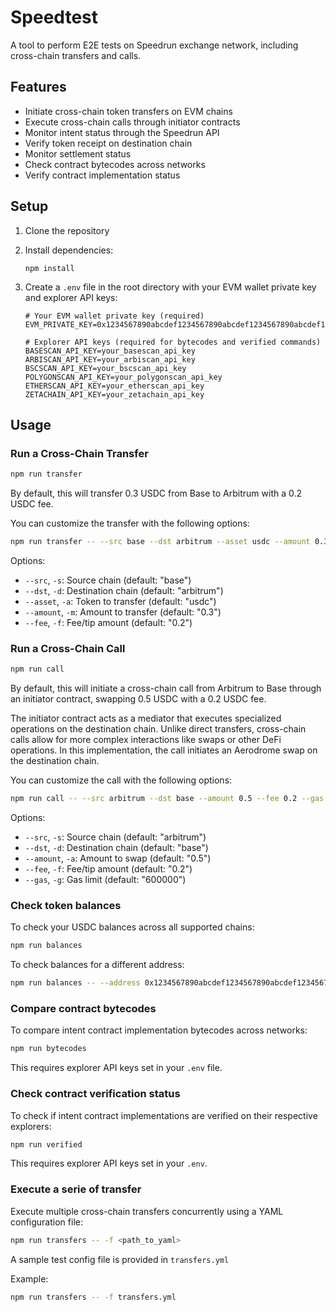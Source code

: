 # Speedtest

A tool to perform E2E tests on Speedrun exchange network, including cross-chain transfers and calls.

## Features

- Initiate cross-chain token transfers on EVM chains
- Execute cross-chain calls through initiator contracts
- Monitor intent status through the Speedrun API
- Verify token receipt on destination chain
- Monitor settlement status
- Check contract bytecodes across networks
- Verify contract implementation status

## Setup

1. Clone the repository
2. Install dependencies:
   ```
   npm install
   ```
3. Create a `.env` file in the root directory with your EVM wallet private key and explorer API keys:

   ```
   # Your EVM wallet private key (required)
   EVM_PRIVATE_KEY=0x1234567890abcdef1234567890abcdef1234567890abcdef1234567890abcdef

   # Explorer API keys (required for bytecodes and verified commands)
   BASESCAN_API_KEY=your_basescan_api_key
   ARBISCAN_API_KEY=your_arbiscan_api_key
   BSCSCAN_API_KEY=your_bscscan_api_key
   POLYGONSCAN_API_KEY=your_polygonscan_api_key
   ETHERSCAN_API_KEY=your_etherscan_api_key
   ZETACHAIN_API_KEY=your_zetachain_api_key
   ```

## Usage

### Run a Cross-Chain Transfer

```bash
npm run transfer
```

By default, this will transfer 0.3 USDC from Base to Arbitrum with a 0.2 USDC fee.

You can customize the transfer with the following options:

```bash
npm run transfer -- --src base --dst arbitrum --asset usdc --amount 0.3 --fee 0.2
```

Options:

- `--src`, `-s`: Source chain (default: "base")
- `--dst`, `-d`: Destination chain (default: "arbitrum")
- `--asset`, `-a`: Token to transfer (default: "usdc")
- `--amount`, `-m`: Amount to transfer (default: "0.3")
- `--fee`, `-f`: Fee/tip amount (default: "0.2")

### Run a Cross-Chain Call

```bash
npm run call
```

By default, this will initiate a cross-chain call from Arbitrum to Base through an initiator contract, swapping 0.5 USDC with a 0.2 USDC fee.

The initiator contract acts as a mediator that executes specialized operations on the destination chain. Unlike direct transfers, cross-chain calls allow for more complex interactions like swaps or other DeFi operations. In this implementation, the call initiates an Aerodrome swap on the destination chain.

You can customize the call with the following options:

```bash
npm run call -- --src arbitrum --dst base --amount 0.5 --fee 0.2 --gas 600000
```

Options:

- `--src`, `-s`: Source chain (default: "arbitrum")
- `--dst`, `-d`: Destination chain (default: "base")
- `--amount`, `-a`: Amount to swap (default: "0.5")
- `--fee`, `-f`: Fee/tip amount (default: "0.2")
- `--gas`, `-g`: Gas limit (default: "600000")

### Check token balances

To check your USDC balances across all supported chains:

```bash
npm run balances
```

To check balances for a different address:

```bash
npm run balances -- --address 0x1234567890abcdef1234567890abcdef12345678
```

### Compare contract bytecodes

To compare intent contract implementation bytecodes across networks:

```bash
npm run bytecodes
```

This requires explorer API keys set in your `.env` file.

### Check contract verification status

To check if intent contract implementations are verified on their respective explorers:

```bash
npm run verified
```

This requires explorer API keys set in your `.env`.

### Execute a serie of transfer

Execute multiple cross-chain transfers concurrently using a YAML configuration file:

```bash
npm run transfers -- -f <path_to_yaml>
```

A sample test config file is provided in `transfers.yml`

Example:

```bash
npm run transfers -- -f transfers.yml
```
